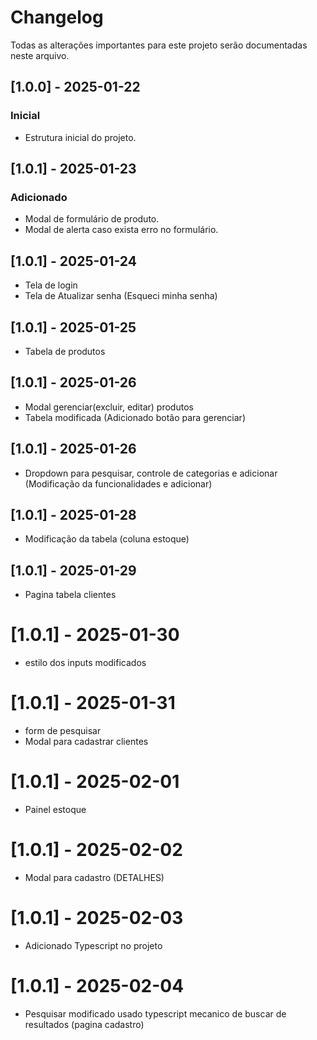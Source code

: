 # Changelog

Todas as alterações importantes para este projeto serão documentadas neste arquivo.
## [1.0.0] - 2025-01-22
### Inicial
- Estrutura inicial do projeto.

## [1.0.1] - 2025-01-23
### Adicionado
- Modal de formulário de produto.
- Modal de alerta caso exista erro no formulário.
## [1.0.1] - 2025-01-24
- Tela de login
- Tela de Atualizar senha (Esqueci minha senha)
## [1.0.1] - 2025-01-25
- Tabela de produtos 
## [1.0.1] - 2025-01-26 
- Modal gerenciar(excluir, editar) produtos
- Tabela modificada (Adicionado botão para gerenciar)
## [1.0.1] - 2025-01-26
- Dropdown para pesquisar, controle de categorias e adicionar (Modificação da  funcionalidades  e adicionar)
## [1.0.1] - 2025-01-28
- Modificação da tabela (coluna estoque)
## [1.0.1] - 2025-01-29
- Pagina tabela clientes 
# [1.0.1] - 2025-01-30
- estilo dos inputs modificados
# [1.0.1] - 2025-01-31
- form de pesquisar 
- Modal para cadastrar clientes 
# [1.0.1] - 2025-02-01
- Painel estoque
# [1.0.1] - 2025-02-02 
- Modal para cadastro (DETALHES)  
# [1.0.1] - 2025-02-03
- Adicionado Typescript no projeto
# [1.0.1] - 2025-02-04 
- Pesquisar modificado usado typescript mecanico de buscar de resultados (pagina cadastro)